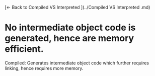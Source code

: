 [← Back to Compiled VS Interpreted ](../Compiled VS Interpreted .md)

# No intermediate object code is generated, hence are memory efficient.

Compiled: Generates intermediate object code which further requires linking, hence requires more memory.